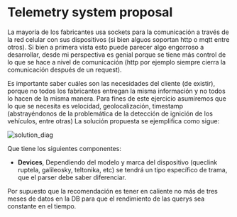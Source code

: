 # Telemetry system proposal
La mayoría de los fabricantes usa sockets para la comunicación a través de la red celular con sus dispositivos (si bien alguos soportan http o mqtt entre otros). Si bien a primera vista esto puede parecer algo engorroso a desarrollar, desde mi perspectiva es genial porque se tiene más control de lo que se hace a nivel de comunicación (http por ejemplo siempre cierra la comunicación después de un request).

Es importante saber cuáles son las necesidades del cliente (de existir), porque no todos los fabricantes entregan la misma información y no todos lo hacen de la misma manera. Para fines de este ejercicio asumiremos que lo que se necesita es velocidad, geolocalización, timestamp (abstrayéndonos de la problemática de la detección de ignición de los vehículos, entre otras)
La solución propuesta se ejemplifica como sigue:

![solution_diag](https://user-images.githubusercontent.com/5314353/93008387-76ef4a00-f54a-11ea-8a0c-e9da6a63cfbd.png)

Que tiene los siguientes componentes:
- __Devices__,
Dependiendo del modelo y marca del dispositivo (queclink ruptela, galileosky, teltonika, etc) se tendrá un tipo específico de trama, que el parser debe saber diferenciar. 

Por supuesto que la recomendación es tener en caliente no más de tres meses de datos en la DB para que el rendimiento de las querys sea constante en el tiempo.
